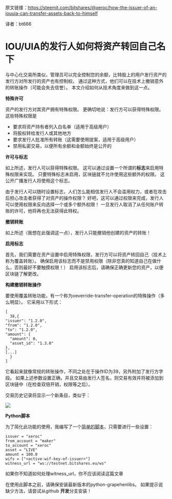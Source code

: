 原文链接：https://steemit.com/bitshares/@xeroc/how-the-issuer-of-an-iouuia-can-transfer-assets-back-to-himself

译者：bt666

# IOU/UIA的发行人如何将资产转回自己名下 #

与中心化交易所类似，管理员可以完全控制您的余额，比特股上的用户发行资产的发行方对所发行的资产也有控制权。 通过这种方式，他们可以在技术上撤销意外的转账操作（可能会失去信誉）。 本文介绍如何从技术角度来做到这一点。

**特殊许可**

资产的发行方对其资产拥有特殊权限。 更确切地说：发行方可以获得特殊权限。 这些特殊权限是

- 要求将资产持有者列入白名单（适用于高级用户）
- 将股权转给发行人或其他地方
- 要求发行人批准所有转账（这需要使用提案，适用于高级用户）
- 禁用私密交易，以便所有余额和金额始终是公开的

**许可与标志**

如上所述，发行人可以获得特殊权限。 这可以通过设置一个所谓的**标志**来启用特殊权限来实现。 只要特殊标志未启用，区块链就不允许使用这些额外的权限。 这公开广播发行人将使用这个标志。

由于发行人可以随时设置标志，人们怎么能相信发行人不会滥用权力，或者在攻击后担心攻击者获得了对资产的操作权限？ 好吧，这可以通过权限来完成，发行人可以使用权限来反向选择一个或多个额外权限！ 一旦发行人取消了从任何账户转账的许可，他将再也无法获得此特权。

**撤销转账**

如上所述（我想在此强调这一点），发行人只能撤销他创建的资产的转账！

**启用标志**

首先，我们需要在资产设置中启用特殊权限，发行方可以将资产转回自己（技术上称为覆盖转账）。 确保启用该标志而不是禁用权限（除非您真的知道自己在做什么，否则最好不要触摸权限！）
启用该标志后，请确保正确更新您的资产，以便区块链了解更改。

**构建撤销转账操作**

要使用覆盖转账功能，有一个称为oeverride-transfer-operation的特殊操作（多么明显）。 它采用以下形式：

    [
      38,{
    "issuer": "1.2.0",
    "from": "1.2.0",
    "to": "1.2.0",
    "amount": {
      "amount": 0,
      "asset_id": "1.3.0"
    },
    [...]
      }
    ]

它看起来就像常规的转账操作，不同之处在于操作ID为39，另外附加了发行方字段。 如果上述参数设置正确，并且交易由发行人签名，则交易有效并将被添加到区块链中（在检查双倍开销，权限等之后）。

交易历史记录将显示一个新条目，类似于：

![](https://steemitimages.com/p/HuuaCwcKuiEnEHW9tPu6pRxQm9j8Qmw4mASETwisxcVHcG4sYi9zgeCQVBFEZPb3RwU?format=match&mode=fit)

**Python脚本**

为了简化此功能的使用，我编写了一个[简单的脚本](https://github.com/xeroc/python-graphenelib/blob/develop/examples/transfer_back_to_issuer.py)，只需要进行一些设置：

    issuer = "xeroc"
    from_account = "maker"
    to_account = "xeroc"
    asset = "LIVE"
    amount = 100.0
    wifs = ["<active-wif-key-of-issuer>"]
    witness_url = "ws://testnet.bitshares.eu/ws"

如果你不知道如何处理witness_url，你不应该阅读这篇文章

在使用此脚本之前，请确保安装最新版本的python-grapehenlibs。 如果提示说缺少方法，请尝试从github **开发**分支安装！